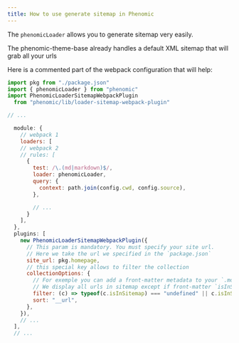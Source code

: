 ```yaml
---
title: How to use generate sitemap in Phenomic
---
```


The ``phenomicLoader`` allows you to generate sitemap very easily.

The phenomic-theme-base already handles a default XML sitemap that will grab all your urls

Here is a commented part of the webpack configuration that will help:

```js
import pkg from "./package.json"
import { phenomicLoader } from "phenomic"
import PhenomicLoaderSitemapWebpackPlugin
  from "phenomic/lib/loader-sitemap-webpack-plugin"

// ...

  module: {
    // webpack 1
    loaders: [
    // webpack 2
    // rules: [
      {
        test: /\.(md|markdown)$/,
        loader: phenomicLoader,
        query: {
          context: path.join(config.cwd, config.source),
        },

        // ...
      }
    ],
  },
  plugins: [
    new PhenomicLoaderSitemapWebpackPlugin({
      // This param is mandatory. You must specify your site url.
      // Here we take the url we specified in the `package.json`
      site_url: pkg.homepage,
      // this special key allows to filter the collection
      collectionOptions: {
        // For exemple you can add a front-matter metadata to your `.md` files
        // We display all urls in sitemap except if front-matter `isInSitemap: false` is defined
        filter: (c) => typeof(c.isInSitemap) === "undefined" || c.isInSitemap === true
        sort: "__url",
      },
    }),
    // ...
  ],
  // ...
```
